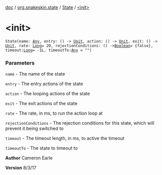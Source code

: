 [doc](../../index.md) / [org.snakeskin.state](../index.md) / [State](index.md) / [&lt;init&gt;](./-init-.md)

# &lt;init&gt;

`State(name: `[`Any`](https://kotlinlang.org/api/latest/jvm/stdlib/kotlin/-any/index.html)`, entry: () -> `[`Unit`](https://kotlinlang.org/api/latest/jvm/stdlib/kotlin/-unit/index.html)`, action: () -> `[`Unit`](https://kotlinlang.org/api/latest/jvm/stdlib/kotlin/-unit/index.html)`, exit: () -> `[`Unit`](https://kotlinlang.org/api/latest/jvm/stdlib/kotlin/-unit/index.html)`, rate: `[`Long`](https://kotlinlang.org/api/latest/jvm/stdlib/kotlin/-long/index.html)` = 20, rejectionConditions: () -> `[`Boolean`](https://kotlinlang.org/api/latest/jvm/stdlib/kotlin/-boolean/index.html)` = {false}, timeout: `[`Long`](https://kotlinlang.org/api/latest/jvm/stdlib/kotlin/-long/index.html)` = -1L, timeoutTo: `[`Any`](https://kotlinlang.org/api/latest/jvm/stdlib/kotlin/-any/index.html)` = "")`

### Parameters

`name` - The name of the state

`entry` - The entry actions of the state

`action` - The looping actions of the state

`exit` - The exit actions of the state

`rate` - The rate, in ms, to run the action loop at

`rejectionConditions` - The rejection conditions for this state, which will prevent it being switched to

`timeout` - The timeout length, in ms, to active the timeout

`timeoutTo` - The state to timeout to

**Author**
Cameron Earle

**Version**
8/3/17

